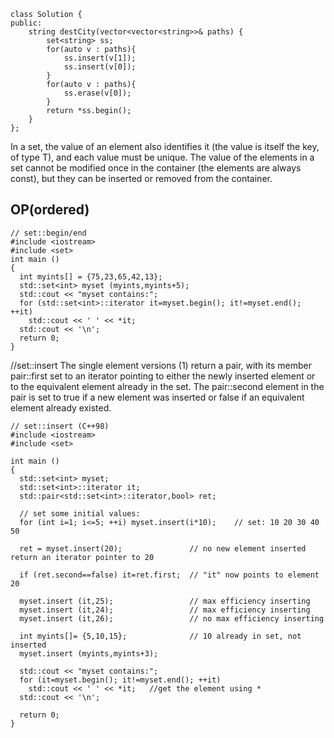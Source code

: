 ```
class Solution {
public:
    string destCity(vector<vector<string>>& paths) {
        set<string> ss;
        for(auto v : paths){
            ss.insert(v[1]);
            ss.insert(v[0]);
        }
        for(auto v : paths){
            ss.erase(v[0]);
        }
        return *ss.begin();
    }
};
```
In a set, the value of an element also identifies it (the value is itself the key, of type T), and each value must be unique. The value of the elements in a set cannot be modified once in the container (the elements are always const), but they can be inserted or removed from the container.

## OP(ordered)
```
// set::begin/end
#include <iostream>
#include <set>
int main ()
{
  int myints[] = {75,23,65,42,13};
  std::set<int> myset (myints,myints+5);
  std::cout << "myset contains:";
  for (std::set<int>::iterator it=myset.begin(); it!=myset.end(); ++it)
    std::cout << ' ' << *it;
  std::cout << '\n';
  return 0;
}
```
//set::insert
The single element versions (1) return a pair, with its member pair::first set to an iterator pointing to either the newly inserted element or to the equivalent element already in the set. The pair::second element in the pair is set to true if a new element was inserted or false if an equivalent element already existed.
```
// set::insert (C++98)
#include <iostream>
#include <set>

int main ()
{
  std::set<int> myset;
  std::set<int>::iterator it;
  std::pair<std::set<int>::iterator,bool> ret;

  // set some initial values:
  for (int i=1; i<=5; ++i) myset.insert(i*10);    // set: 10 20 30 40 50

  ret = myset.insert(20);               // no new element inserted  return an iterator pointer to 20

  if (ret.second==false) it=ret.first;  // "it" now points to element 20

  myset.insert (it,25);                 // max efficiency inserting
  myset.insert (it,24);                 // max efficiency inserting
  myset.insert (it,26);                 // no max efficiency inserting

  int myints[]= {5,10,15};              // 10 already in set, not inserted
  myset.insert (myints,myints+3);

  std::cout << "myset contains:";
  for (it=myset.begin(); it!=myset.end(); ++it)
    std::cout << ' ' << *it;   //get the element using *
  std::cout << '\n';

  return 0;
}
```




